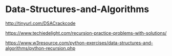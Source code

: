 # Data-Structures-and-Algorithms

http://tinyurl.com/DSACrackcode

https://www.techiedelight.com/recursion-practice-problems-with-solutions/

https://www.w3resource.com/python-exercises/data-structures-and-algorithms/python-recursion.php
